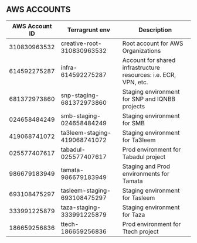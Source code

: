 ## AWS ACCOUNTS

| AWS Account ID |        Terragrunt env        |                           Description                            |
|----------------|------------------------------|------------------------------------------------------------------|
|   310830963532 | creative-root-310830963532   | Root account for AWS Organizations                               |
|   614592275287 | infra-614592275287           | Account for shared infrastructure resources: i.e. ECR, VPN, etc. |
|   681372973860 | snp-staging-681372973860     | Staging environment for SNP and IQNBB projects                   |
|   024658484249 | smb-staging-024658484249     | Staging environment for SMB                                      |
|   419068741072 | ta3leem-staging-419068741072 | Staging environment for Ta3leem                                  |
|   025577407617 | tabadul-025577407617         | Prod environment for Tabadul project                             |
|   986679183949 | tamata-986679183949          | Staging and Prod environments for Tamata                         |
|   693108475297 | tasleem-staging-693108475297 | Staging environment for Tasleem                                  |
|   333991225879 | taza-staging-333991225879    | Staging environment for Taza                                     |
|   186659256836 | ttech-186659256836           | Prod environment for Ttech project                               |
